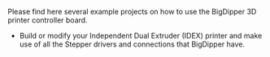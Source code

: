 Please find here several example projects on how to use the BigDipper 3D printer controller board.

* Build or modify your Independent Dual Extruder (IDEX) printer and make use of all the Stepper drivers and connections that BigDipper have.
